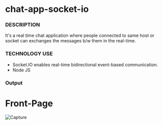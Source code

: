 # chat-app-socket-io

### DESCRIPTION

It's a real time chat application where people connected to same host or socket  can exchanges the messages b/w them in the real-time.

### TECHNOLOGY USE

* Socket.IO enables real-time bidirectional event-based communication.
* Node JS


### Output

# Front-Page
![Capture](https://user-images.githubusercontent.com/85902823/190855909-5bb04cc7-5b95-4bb5-971c-ccbcd3e2de46.PNG)
